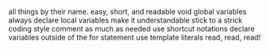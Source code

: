 all things by their name. easy, short, and readable
void global variables
always declare local variables
make it understandable
stick to a strick coding style
comment as much as needed
use shortcut notations
declare variables outside of the for statement
use template literals
read, read, read!